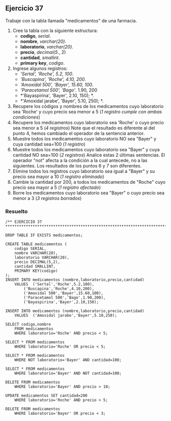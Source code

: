 ## Ejercicio 37

Trabaje con la tabla llamada "medicamentos" de una farmacia.

1. Cree la tabla con la siguiente estructura:
	* **codigo**, *serial*.
	* **nombre**, *varchar(20)*.
	* **laboratorio**, *varchar(20)*.
	* **precio**, *decimal(5*., 2)
	* **cantidad**, *smallint*.
	* **primary key**, *codigo*.
2. Ingrese algunos registros:
	* *'Sertal', 'Roche', 5.2, 100*.
	* *'Buscapina', 'Roche', 4.10, 200*.
	* *'Amoxidal 500', 'Bayer', 15.60, 100*.
	* *'Paracetamol 500', 'Bago'*.
1.90, 200
	* *'Bayaspirina', 'Bayer', 2.10, 150); *.
	* *'Amoxidal jarabe', 'Bayer', 5.10, 250); *.
3. Recupere los códigos y nombres de los medicamentos cuyo laboratorio sea 'Roche' y cuyo precio sea 
menor a 5 (*1 registro cumple con ambas condiciones*)
4. Recupere los medicamentos cuyo laboratorio sea 'Roche' o cuyo precio sea menor a 5 (*4 registros*)
Note que el resultado es diferente al del punto 4, hemos cambiado el operador de la sentencia 
anterior.
5. Muestre todos los medicamentos cuyo laboratorio NO sea "Bayer" y cuya cantidad sea=100 (*1 
registro*)
6. Muestre todos los medicamentos cuyo laboratorio sea "Bayer" y cuya cantidad NO sea=100 (*2 registros*)
Analice estas 2 últimas sentencias. El operador "not" afecta a la condición a la cual antecede, no a 
las siguientes. Los resultados de los puntos 6 y 7 son diferentes.
7. Elimine todos los registros cuyo laboratorio sea igual a "Bayer" y su precio sea mayor a 10 (*1 
registro eliminado*)
8. Cambie la cantidad por 200, a todos los medicamentos de "Roche" cuyo precio sea mayor a 5 (*1 
registro afectado*)
9. Borre los medicamentos cuyo laboratorio sea "Bayer" o cuyo precio sea menor a 3 (*3 registros 
borrados*)


### Resuelto	
``` 			
/** EJERCICIO 37
******************************************************************************/

DROP TABLE IF EXISTS medicamentos;

CREATE TABLE medicamentos (
	codigo SERIAL,
	nombre VARCHAR(20),
	laboratorio VARCHAR(20),
	precio DECIMAL(5,2),
	cantidad SMALLINT,
	PRIMARY KEY(codigo)
);
INSERT INTO medicamentos (nombre,laboratorio,precio,cantidad)
	VALUES	('Sertal','Roche',5.2,100),
		('Buscapina','Roche',4.10,200),
		('Amoxidal 500','Bayer',15.60,100),
		('Paracetamol 500','Bago',1.90,200),
		('Bayaspirina','Bayer',2.10,150); 

INSERT INTO medicamentos (nombre,laboratorio,precio,cantidad)
	VALUES	('Amoxidal jarabe','Bayer',5.10,250); 

SELECT codigo,nombre
	FROM medicamentos
	WHERE laboratorio='Roche' AND precio < 5;

SELECT * FROM medicamentos
	WHERE laboratorio='Roche' OR precio < 5;

SELECT * FROM medicamentos
	WHERE NOT laboratorio='Bayer' AND cantidad=100;
	
SELECT * FROM medicamentos
	WHERE laboratorio='Bayer' AND NOT cantidad=100;
	
DELETE FROM medicamentos
	WHERE laboratorio='Bayer' AND precio > 10;
	
UPDATE medicamentos SET cantidad=200
	WHERE laboratorio='Roche' AND precio > 5;
	
DELETE FROM medicamentos
	WHERE laboratorio='Bayer' OR precio < 3;


``` 			
